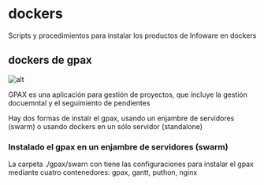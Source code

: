 # dockers

Scripts y procedimientos para instalar los productos de Infoware en dockers


## dockers de gpax

![alt](https://gpax.io/img/gpax2.png)

GPAX es una aplicación para gestión de proyectos, que incluye la gestión docuemntal y el seguimiento de pendientes

Hay dos formas de instalr el gpax, usando un enjambre de servidores (swarm) o usando dockers en un sólo servidor (standalone)


### Instalado el gpax en un enjambre de servidores (swarm)

La carpeta ./gpax/swarn con tiene las configuraciones para instalar el gpax mediante cuatro contenedores: gpax, gantt, puthon, nginx


